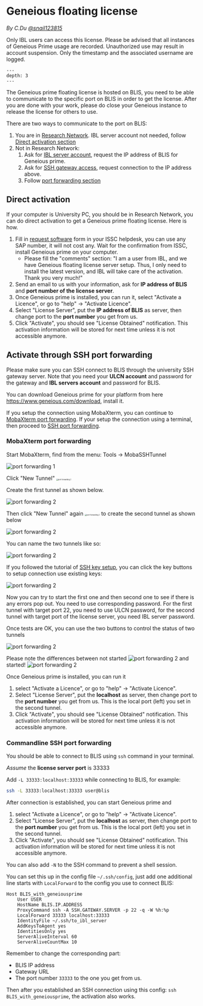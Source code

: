 # Geneious floating license

*By C.Du [@snail123815](https://github.com/snail123815)*

Only IBL users can access this license. Please be advised that all instances of Geneious Prime usage are recorded. Unauthorized use may result in account suspension. Only the timestamp and the associated username are logged.

```{contents}
---
depth: 3
---
```

The Geneious prime floating license is hosted on BLIS, you need to be able to communicate to the specific port on BLIS in order to get the license. After you are done with your work, please do close your Geneious instance to release the license for others to use.

There are two ways to communicate to the port on BLIS:

1. You are in [Research Network](./Intro.md#what-is-research-network). IBL server account not needed, follow [Direct activation section](#direct-activation)
2. Not in Research Network:
    1. Ask for [IBL server account](./Intro.md#get-access), request the IP address of BLIS for Geneious prime.
    2. Ask for [SSH gateway access](./Intro.md#leiden-university-gateways), request connection to the IP address above.
    3. Follow [port forwarding section](#activate-through-ssh-port-forwarding)

## Direct activation

If your computer is University PC, you should be in Research Network, you can do direct activation to get a Geneious prime floating license. Here is how.

1. Fill in [request software](https://www.staff.universiteitleiden.nl/ict/help-and-support/application-forms/application-forms/science/institute-of-biology-leiden-ibl?cf=science&cd=institute-of-biology-leiden-ibl) form in your ISSC helpdesk, you can use any SAP number, it will not cost any. Wait for the confirmation from ISSC, install Geneious prime on your computer.
    - Please fill the "comments" section: "I am a user from IBL, and we have Geneious floating license server setup. Thus, I only need to install the latest version, and IBL will take care of the activation. Thank you very much!"
2. Send an email to us with your information, ask for **IP address of BLIS** and **port number of the license server**.
3. Once Geneious prime is installed, you can run it, select "Activate a Licence", or go to "help" -> "Activate Licence".
4. Select "License Server", put the **IP address of BLIS** as server, then change port to the **port number** you get from us.
5. Click "Activate", you should see "License Obtained" notification. This activation information will be stored for next time unless it is not accessible anymore.

## Activate through SSH port forwarding

Please make sure you can SSH connect to BLIS through the university SSH gateway server. Note that you need your **ULCN account** and password for the gateway and **IBL servers account** and password for BLIS.

You can download Geneious prime for your platform from here https://www.geneious.com/download, install it.

If you setup the connection using MobaXterm, you can continue to [MobaXterm port forwarding](#mobaxterm-port-forwarding). If your setup the connection using a terminal, then proceed to [SSH port forwarding](#commandline-ssh-port-forwarding).

### MobaXterm port forwarding

Start MobaXterm, find from the menu: Tools -> MobaSSHTunnel

![port forwarding 1](../_static/images/port_forwarding_mobaxterm_1_menu_item.png)

<p>Click "New Tunnel" <img alt="port forwarding 2" src="../_static/images/port_forwarding_mobaxterm_2_new_tunnel.png" style="zoom:30%"/></p>

Create the first tunnel as shown below.

![port forwarding 2](../_static/images/port_forwarding_mobaxterm_3_tunnel_1.png)

<p>Then click "New Tunnel" again <img alt="port forwarding 2" src="../_static/images/port_forwarding_mobaxterm_2_new_tunnel.png" style="zoom:30%"/> to create the second tunnel as shown below</p>

![port forwarding 2](../_static/images/port_forwarding_mobaxterm_4_tunnel_2.png)

You can name the two tunnels like so:

![port forwarding 2](../_static/images/port_forwarding_mobaxterm_5_two_tunnels.png)

If you followed the tutorial of [SSH key setup](../ssh%20access/ssh%20access%20mobaxterm.md), you can click the key buttons to setup connection use existing keys:

![port forwarding 2](../_static/images/port_forwarding_mobaxterm_6_two_tunnels_keysetup.png)

Now you can try to start the first one and then second one to see if there is any errors pop out. You need to use corresponding password. For the first tunnel with target port 22, you need to use ULCN password, for the second tunnel with target port of the license server, you need IBL server password.

Once tests are OK, you can use the two buttons to control the status of two tunnels

![port forwarding 2](../_static/images/port_forwarding_mobaxterm_7_start_stop_all.png)

Please note the differences between not started ![port forwarding 2](../_static/images/port_forwarding_mobaxterm_8_not_started.png) and started! ![port forwarding 2](../_static/images/port_forwarding_mobaxterm_9_all_started.png)

Once Geneious prime is installed, you can run it
1. select "Activate a Licence", or go to "help" -> "Activate Licence".
2. Select "License Server", put the **localhost** as server, then change port to the **port number** you get from us. This is the local port (left) you set in the second tunnel.
3. Click "Activate", you should see "License Obtained" notification. This activation information will be stored for next time unless it is not accessible anymore.

### Commandline SSH port forwarding

You should be able to connect to BLIS using `ssh` command in your terminal.

*Assume* the **license server port** is 33333

Add `-L 33333:localhost:33333` while connecting to BLIS, for example:

```sh
ssh -L 33333:localhost:33333 user@blis
```

After connection is established, you can start Geneious prime and 
1. select "Activate a Licence", or go to "help" -> "Activate Licence".
2. Select "License Server", put the **localhost** as server, then change port to the **port number** you get from us. This is the local port (left) you set in the second tunnel.
3. Click "Activate", you should see "License Obtained" notification. This activation information will be stored for next time unless it is not accessible anymore.

You can also add `-N` to the SSH command to prevent a shell session.

You can set this up in the config file `~/.ssh/config`, just add one additional line starts with `LocalForward` to the config you use to connect BLIS:

```
Host BLIS_with_geneiousprime
    User USER
    HostName BLIS.IP.ADDRESS
    ProxyCommand ssh -A SSH.GATEWAY.SERVER -p 22 -q -W %h:%p
    LocalForward 33333 localhost:33333
    IdentityFile ~/.ssh/to_ibl_server
    AddKeysToAgent yes
    IdentitiesOnly yes
    ServerAliveInterval 60
    ServerAliveCountMax 10
```

Remember to change the corresponding part:
- BLIS IP address
- Gateway URL
- The port number `33333` to the one you get from us.

Then after you established an SSH connection using this config: `ssh BLIS_with_geneiousprime`, the activation also works.